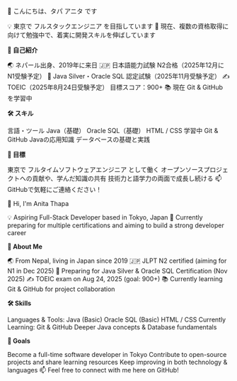👋 こんにちは、タパ アニタ です

💡 東京で フルスタックエンジニア を目指しています
🎯 現在、複数の資格取得に向けて勉強中で、着実に開発スキルを伸ばしています

**🚀 自己紹介**

🌏 ネパール出身、2019年に来日
🇯🇵 日本語能力試験 N2合格（2025年12月にN1受験予定）
📘 Java Silver・Oracle SQL 認定試験（2025年11月受験予定）
✍️ TOEIC（2025年8月24日受験予定） 目標スコア：900+
📚 現在 Git & GitHub を学習中

**🛠️ スキル**

言語・ツール
Java（基礎）
Oracle SQL（基礎）
HTML / CSS
学習中
Git & GitHub
Javaの応用知識
データベースの基礎と実践

**🎯 目標**

東京で フルタイムソフトウェアエンジニア として働く
オープンソースプロジェクトへの貢献や、学んだ知識の共有
技術力と語学力の両面で成長し続ける
📫 GitHubで気軽にご連絡ください！


👋 Hi, I'm Anita Thapa

💡 Aspiring Full-Stack Developer based in Tokyo, Japan
🎯 Currently preparing for multiple certifications and aiming to build a strong developer career

**🚀 About Me**

🌏 From Nepal, living in Japan since 2019
🇯🇵 JLPT N2 certified (aiming for N1 in Dec 2025)
📘 Preparing for Java Silver & Oracle SQL Certification (Nov 2025)
✍️ TOEIC exam on Aug 24, 2025 (goal: 900+)
📚 Currently learning Git & GitHub for project collaboration

**🛠️ Skills**

Languages & Tools:
Java (Basic)
Oracle SQL (Basic)
HTML / CSS
Currently Learning:
Git & GitHub
Deeper Java concepts & Database fundamentals

**🎯 Goals**

Become a full-time software developer in Tokyo
Contribute to open-source projects and share learning resources
Keep improving in both technology & languages
📫 Feel free to connect with me here on GitHub!
